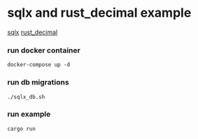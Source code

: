 # sqlx and rust_decimal example

[sqlx](https://crates.io/crates/sqlx)
[rust_decimal](https://crates.io/crates/rust_decimal)

### run docker container

```
docker-compose up -d
```

### run db migrations

```
./sqlx_db.sh
```

### run example

```
cargo run
```

